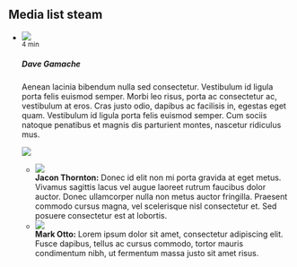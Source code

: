 ## Media list steam


<ul class="media-list media-list-stream c-w-md">
  <li class="media p-a">
    <a class="media-left" href="#">
      <img class="media-object img-circle" src="{{ relative }}assets/img/avatar-dhg.png">
    </a>
    <div class="media-body">
      <div class="media-heading">
        <small class="pull-right">4 min</small>
        <h5 class="m-b-0">Dave Gamache</h5>
      </div>
      <p>
        Aenean lacinia bibendum nulla sed consectetur. Vestibulum id ligula porta felis euismod semper. Morbi leo risus, porta ac consectetur ac, vestibulum at eros. Cras justo odio, dapibus ac facilisis in, egestas eget quam. Vestibulum id ligula porta felis euismod semper. Cum sociis natoque penatibus et magnis dis parturient montes, nascetur ridiculus mus.
      </p>
      <img class="media-body-inline-img" src="{{ relative }}assets/img/instagram_17.jpg">
      <ul class="media-list m-b">
        <li class="media">
          <a class="media-left" href="#">
            <img class="media-object img-circle" src="{{ relative }}assets/img/avatar-fat.jpg">
          </a>
          <div class="media-body">
            <strong>Jacon Thornton:</strong>
            Donec id elit non mi porta gravida at eget metus. Vivamus sagittis lacus vel augue laoreet rutrum faucibus dolor auctor. Donec ullamcorper nulla non metus auctor fringilla. Praesent commodo cursus magna, vel scelerisque nisl consectetur et. Sed posuere consectetur est at lobortis.
          </div>
        </li>
        <li class="media">
          <a class="media-left" href="#">
            <img class="media-object img-circle" src="{{ relative }}assets/img/avatar-mdo.png">
          </a>
          <div class="media-body">
            <strong>Mark Otto:</strong>
            Lorem ipsum dolor sit amet, consectetur adipiscing elit. Fusce dapibus, tellus ac cursus commodo, tortor mauris condimentum nibh, ut fermentum massa justo sit amet risus.
          </div>
        </li>
      </ul>
    </div>
  </li>
</ul>

